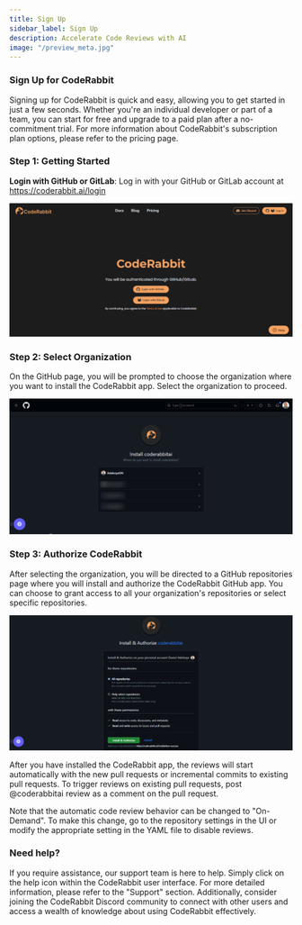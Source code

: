 ```yaml
---
title: Sign Up
sidebar_label: Sign Up
description: Accelerate Code Reviews with AI
image: "/preview_meta.jpg"
---
```

<head>
 <meta charSet="utf-8" />
  <meta name="title" content="CodeRabbit: AI-powered Code Reviews" />
  <meta name="description" content="Accelerate Code Reviews with AI" />

  <meta property="og:type" content="website" />
  <meta property="og:url" content="https://coderabbit.ai/" />
  <meta property="og:title" content="CodeRabbit: AI-powered Code Reviews" />
  <meta property="og:description" content="Accelerate Code Reviews with AI" />
  <meta property="og:image" content="/preview_meta.jpg" />

  <meta name="twitter:image" content="https://coderabbit.ai/preview_meta.jpg" />
  <meta name="twitter:card" content="summary_large_image" />
  <meta name="twitter:title" content="CodeRabbit: AI-powered Code Reviews" />
  <meta name="twitter:description" content="Accelerate Code Reviews with AI" />
</head>

### **Sign Up for CodeRabbit**

Signing up for CodeRabbit is quick and easy, allowing you to get started in just a few seconds. Whether you're an individual developer or part of a team, you can start for free and upgrade to a paid plan after a no-commitment trial. For more information about CodeRabbit's subscription plan options, please refer to the pricing page.

### **Step 1: Getting Started**

**Login with GitHub or GitLab**: Log in with your GitHub or GitLab account at https://coderabbit.ai/login

![Untitled](./images/signup.png)

### **Step 2: Select Organization**

On the GitHub page, you will be prompted to choose the organization where you want to install the CodeRabbit app. Select the organization to proceed.

![Untitled](./images/add2.png)

### **Step 3: Authorize CodeRabbit**

After selecting the organization, you will be directed to a GitHub repositories page where you will install and authorize the CodeRabbit GitHub app. You can choose to grant access to all your organization's repositories or select specific repositories.

![Untitled](./images/add3.png)

After you have installed the CodeRabbit app, the reviews will start automatically with the new pull requests or incremental commits to existing pull requests. To trigger reviews on existing pull requests, post @coderabbitai review as a comment on the pull request.

Note that the automatic code review behavior can be changed to "On-Demand". To make this change, go to the repository settings in the UI or modify the appropriate setting in the YAML file to disable reviews.

### **Need help?**

If you require assistance, our support team is here to help. Simply click on the help icon within the CodeRabbit user interface. For more detailed information, please refer to the "Support" section. Additionally, consider joining the CodeRabbit Discord community to connect with other users and access a wealth of knowledge about using CodeRabbit effectively.